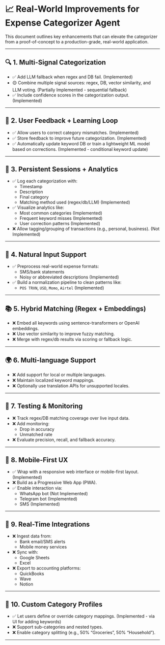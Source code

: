 # 📈 Real-World Improvements for Expense Categorizer Agent

This document outlines key enhancements that can elevate the categorizer from a proof-of-concept to a production-grade, real-world application.

---

## 🔍 1. Multi-Signal Categorization

- ✅ Add LLM fallback when regex and DB fail. (Implemented)
- 🟡 Combine multiple signal sources: regex, DB, vector similarity, and LLM voting. (Partially Implemented - sequential fallback)
- ✅ Include confidence scores in the categorization output. (Implemented)

---
## 🧠 2. User Feedback + Learning Loop

- ✅ Allow users to correct category mismatches. (Implemented)
- ✅ Store feedback to improve future categorization. (Implemented)
- ✅ Automatically update keyword DB or train a lightweight ML model based on corrections. (Implemented - conditional keyword update)

---

## 💾 3. Persistent Sessions + Analytics

- ✅ Log each categorization with:
  - Timestamp
  - Description
  - Final category
  - Matching method used (regex/db/LLM) (Implemented)
- ✅ Visualize analytics like:
  - Most common categories (Implemented)
  - Frequent keyword misses (Implemented)
  - User correction patterns (Implemented)
- ❌ Allow tagging/grouping of transactions (e.g., personal, business). (Not Implemented)

---

## 💬 4. Natural Input Support

- ✅ Preprocess real-world expense formats:
  - SMS/bank statements
  - Noisy or abbreviated descriptions (Implemented)
- ✅ Build a normalization pipeline to clean patterns like:
  - `POS TRXN`, `USD`, `Momo`, `Airtel` (Implemented)

---

## 📚 5. Hybrid Matching (Regex + Embeddings)

- ❌ Embed all keywords using sentence-transformers or OpenAI embeddings.
- ❌ Use vector similarity to improve fuzzy matching.
- ❌ Merge with regex/db results via scoring or fallback logic.

---

## 🌍 6. Multi-language Support

- ❌ Add support for local or multiple languages.
- ❌ Maintain localized keyword mappings.
- ❌ Optionally use translation APIs for unsupported locales.

---

## 🧪 7. Testing & Monitoring

- ❌ Track regex/DB matching coverage over live input data.
- ❌ Add monitoring:
  - Drop in accuracy
  - Unmatched rate
- ❌ Evaluate precision, recall, and fallback accuracy.

---

## 📱 8. Mobile-First UX

- ✅ Wrap with a responsive web interface or mobile-first layout. (Implemented)
- ❌ Build as a Progressive Web App (PWA).
- ✅ Enable interaction via:
  - WhatsApp bot (Not Implemented)
  - Telegram bot (Implemented)
  - SMS (Implemented)

---

## 🔌 9. Real-Time Integrations

- ❌ Ingest data from:
  - Bank email/SMS alerts
  - Mobile money services
- ❌ Sync with:
  - Google Sheets
  - Excel
- ❌ Export to accounting platforms:
  - QuickBooks
  - Wave
  - Notion

---

## 🧭 10. Custom Category Profiles

- ✅ Let users define or override category mappings. (Implemented - via UI for adding keywords)
- ❌ Support sub-categories and nested types.
- ❌ Enable category splitting (e.g., 50% “Groceries”, 50% “Household”).

---